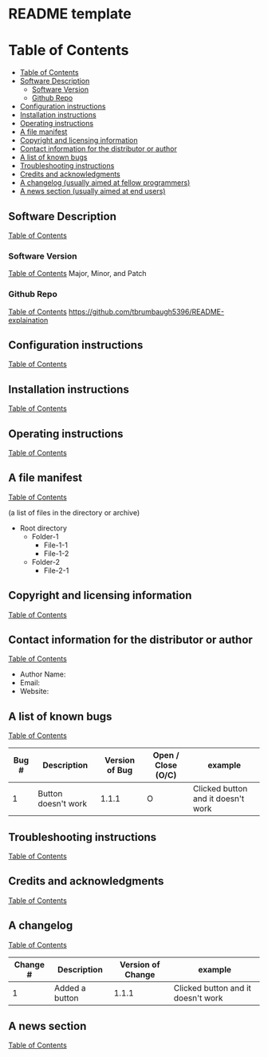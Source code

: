 # README template

# Table of Contents
* [Table of Contents](#Table-of-Contents)
* [Software Description](#Software-Description)
  * [Software Version](#Software-Version) 
  * [Github Repo](#Github-Repo)
* [Configuration instructions](#Configuration-instructions)
* [Installation instructions](#Installation-instructions)
* [Operating instructions](#Operating-instructions)
* [A file manifest](#A-file-manifest)
* [Copyright and licensing information](#Copyright-and-licensing-information)
* [Contact information for the distributor or author](#Contact-information-for-the-distributor-or-author)
* [A list of known bugs](#A-list-of-known-bugs)
* [Troubleshooting instructions](#Troubleshooting-instructions)
* [Credits and acknowledgments](#Credits-and-acknowledgments)
* [A changelog (usually aimed at fellow programmers)](#A-changelog)
* [A news section (usually aimed at end users)](#A-news-section)

## Software Description
[Table of Contents](#Table-of-Contents)

### Software Version 
[Table of Contents](#Table-of-Contents)
Major, Minor, and Patch

### Github Repo
[Table of Contents](#Table-of-Contents)
https://github.com/tbrumbaugh5396/README-explaination

## Configuration instructions
[Table of Contents](#Table-of-Contents)
    
## Installation instructions
[Table of Contents](#Table-of-Contents)
    
## Operating instructions
[Table of Contents](#Table-of-Contents)

## A file manifest 
[Table of Contents](#Table-of-Contents)

(a list of files in the directory or archive)
 * Root directory
   * Folder-1
     * File-1-1
     * File-1-2
   * Folder-2
     * File-2-1

## Copyright and licensing information
[Table of Contents](#Table-of-Contents)

## Contact information for the distributor or author
[Table of Contents](#Table-of-Contents)

* Author Name: 
* Email:
* Website:

## A list of known bugs
[Table of Contents](#Table-of-Contents)

| Bug #               | Description          | Version of Bug | Open / Close (O/C)   | example                            | 
| --------------------|----------------------|----------------|----------------------|------------------------------------|
| 1                   | Button doesn't work  | 1.1.1          | O                    | Clicked button and it doesn't work |

## Troubleshooting instructions
[Table of Contents](#Table-of-Contents)
    
## Credits and acknowledgments
[Table of Contents](#Table-of-Contents)
    
## A changelog 
[Table of Contents](#Table-of-Contents)

| Change #               | Description          | Version of Change | example                            | 
| -----------------------|----------------------|-------------------|------------------------------------|
| 1                      | Added a button       | 1.1.1             | Clicked button and it doesn't work |
    
## A news section
[Table of Contents](#Table-of-Contents)

